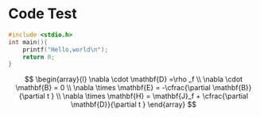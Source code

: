 # Code Test

```c
#include <stdio.h>
int main(){
    printf("Hello,world\n");
    return 0;
}
```

$$
\begin{array}{l}  
  \nabla \cdot \mathbf{D} =\rho _f \\  
  \nabla \cdot \mathbf{B} = 0 \\  
  \nabla \times  \mathbf{E} = -\cfrac{\partial \mathbf{B}}{\partial t }  \\  
  \nabla \times  \mathbf{H} = \mathbf{J}_f +  \cfrac{\partial \mathbf{D}}{\partial t }   
\end{array}
$$

